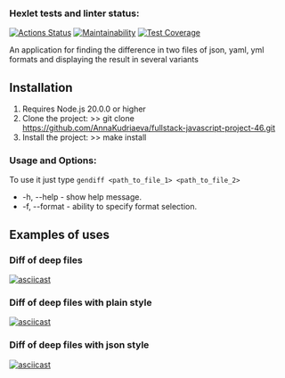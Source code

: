 ### Hexlet tests and linter status:
[![Actions Status](https://github.com/AnnaKudriaeva/python-project-50/actions/workflows/hexlet-check.yml/badge.svg)](https://github.com/AnnaKudriaeva/fullstack-javascript-project-46/actions)
[![Maintainability](https://api.codeclimate.com/v1/badges/6c70ad89563215157d50/maintainability)](https://codeclimate.com/github/AnnaKudriaeva/fullstack-javascript-project-46/maintainability)
[![Test Coverage](https://api.codeclimate.com/v1/badges/6c70ad89563215157d50/test_coverage)](https://codeclimate.com/github/AnnaKudriaeva/fullstack-javascript-project-46/test_coverage)

An application for finding the difference in two files of json, yaml, yml formats and displaying the result in several variants

## Installation
1. Requires Node.js 20.0.0 or higher
2. Clone the project: >> git clone https://github.com/AnnaKudriaeva/fullstack-javascript-project-46.git
3. Install the project: >> make install

### Usage and Options:
To use it just type `gendiff <path_to_file_1> <path_to_file_2>`

* -h, --help - show help message.
* -f, --format - ability to specify format selection.

## Examples of uses
### Diff of deep files
[![asciicast](https://asciinema.org/a/uCRsybYZN1pPIJozBenZhVGLy.svg)](https://asciinema.org/a/uCRsybYZN1pPIJozBenZhVGLy)
### Diff of deep files with plain style
[![asciicast](https://asciinema.org/a/U3OVADl3X4mykicAmrb5BxXWi.svg)](https://asciinema.org/a/U3OVADl3X4mykicAmrb5BxXWi)
### Diff of deep files with json style
[![asciicast](https://asciinema.org/a/o31qkJdMhzxLeCZ4nTBHSQptp.svg)](https://asciinema.org/a/o31qkJdMhzxLeCZ4nTBHSQptp)

